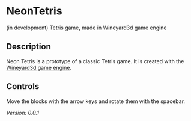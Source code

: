 # NeonTetris
(in development)
Tetris game, made in Wineyard3d game engine 

## Description
Neon Tetris is a prototype of a classic Tetris game. It is created with the [Wineyard3d game engine](https://github.com/vidtrtnik/Wineyard3d).

## Controls
Move the blocks with the arrow keys and rotate them with the spacebar.  


<i>Version: 0.0.1</i>